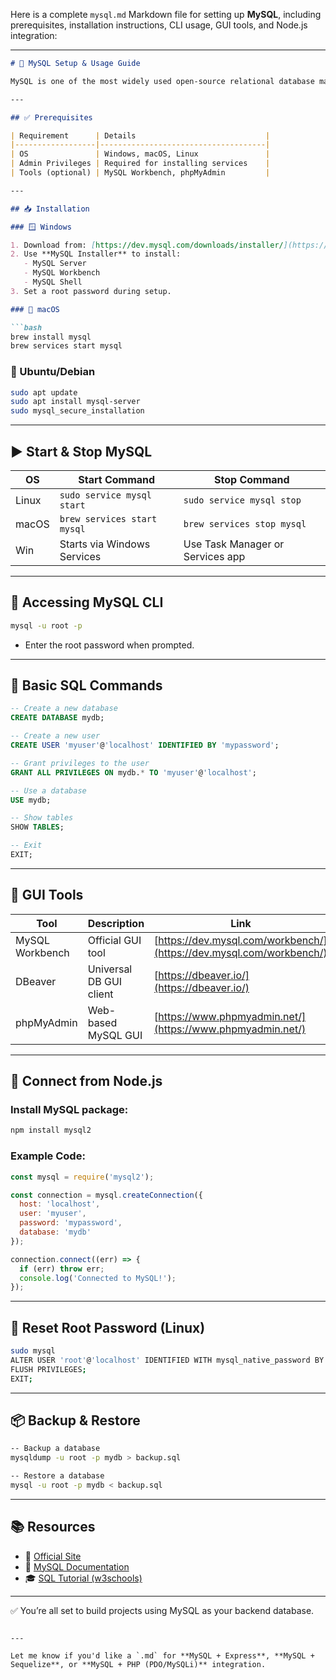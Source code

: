 Here is a complete `mysql.md` Markdown file for setting up **MySQL**, including prerequisites, installation instructions, CLI usage, GUI tools, and Node.js integration:

---

````md
# 🐬 MySQL Setup & Usage Guide

MySQL is one of the most widely used open-source relational database management systems.

---

## ✅ Prerequisites

| Requirement      | Details                             |
|------------------|-------------------------------------|
| OS               | Windows, macOS, Linux               |
| Admin Privileges | Required for installing services    |
| Tools (optional) | MySQL Workbench, phpMyAdmin         |

---

## 📥 Installation

### 🪟 Windows

1. Download from: [https://dev.mysql.com/downloads/installer/](https://dev.mysql.com/downloads/installer/)
2. Use **MySQL Installer** to install:
   - MySQL Server
   - MySQL Workbench
   - MySQL Shell
3. Set a root password during setup.

### 🍎 macOS

```bash
brew install mysql
brew services start mysql
````

### 🐧 Ubuntu/Debian

```bash
sudo apt update
sudo apt install mysql-server
sudo mysql_secure_installation
```

---

## ▶️ Start & Stop MySQL

| OS    | Start Command               | Stop Command                     |
| ----- | --------------------------- | -------------------------------- |
| Linux | `sudo service mysql start`  | `sudo service mysql stop`        |
| macOS | `brew services start mysql` | `brew services stop mysql`       |
| Win   | Starts via Windows Services | Use Task Manager or Services app |

---

## 🔐 Accessing MySQL CLI

```bash
mysql -u root -p
```

* Enter the root password when prompted.

---

## 🧪 Basic SQL Commands

```sql
-- Create a new database
CREATE DATABASE mydb;

-- Create a new user
CREATE USER 'myuser'@'localhost' IDENTIFIED BY 'mypassword';

-- Grant privileges to the user
GRANT ALL PRIVILEGES ON mydb.* TO 'myuser'@'localhost';

-- Use a database
USE mydb;

-- Show tables
SHOW TABLES;

-- Exit
EXIT;
```

---

## 🧩 GUI Tools

| Tool            | Description             | Link                                                                 |
| --------------- | ----------------------- | -------------------------------------------------------------------- |
| MySQL Workbench | Official GUI tool       | [https://dev.mysql.com/workbench/](https://dev.mysql.com/workbench/) |
| DBeaver         | Universal DB GUI client | [https://dbeaver.io/](https://dbeaver.io/)                           |
| phpMyAdmin      | Web-based MySQL GUI     | [https://www.phpmyadmin.net/](https://www.phpmyadmin.net/)           |

---

## 🔗 Connect from Node.js

### Install MySQL package:

```bash
npm install mysql2
```

### Example Code:

```js
const mysql = require('mysql2');

const connection = mysql.createConnection({
  host: 'localhost',
  user: 'myuser',
  password: 'mypassword',
  database: 'mydb'
});

connection.connect((err) => {
  if (err) throw err;
  console.log('Connected to MySQL!');
});
```

---

## 🔐 Reset Root Password (Linux)

```bash
sudo mysql
ALTER USER 'root'@'localhost' IDENTIFIED WITH mysql_native_password BY 'newpassword';
FLUSH PRIVILEGES;
EXIT;
```

---

## 📦 Backup & Restore

```bash
-- Backup a database
mysqldump -u root -p mydb > backup.sql

-- Restore a database
mysql -u root -p mydb < backup.sql
```

---

## 📚 Resources

* 🔗 [Official Site](https://www.mysql.com/)
* 📘 [MySQL Documentation](https://dev.mysql.com/doc/)
* 🎓 [SQL Tutorial (w3schools)](https://www.w3schools.com/sql/)

---

✅ You’re all set to build projects using MySQL as your backend database.

```

---

Let me know if you'd like a `.md` for **MySQL + Express**, **MySQL + Sequelize**, or **MySQL + PHP (PDO/MySQLi)** integration.
```
